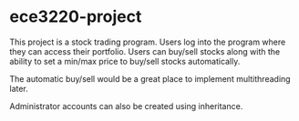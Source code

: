# ece3220-project

This project is a stock trading program.  Users log into the program where they can access their portfolio.  Users can buy/sell
stocks along with the ability to set a min/max price to buy/sell stocks automatically.

The automatic buy/sell would be a great place to implement multithreading later.

Administrator accounts can also be created using inheritance.
